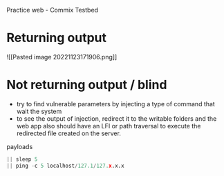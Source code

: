 


Practice web - Commix Testbed

# Returning output

![[Pasted image 20221123171906.png]]


# Not returning output / blind

- try to find vulnerable parameters by injecting a type of command that wait the system
- to see the output of injection, redirect it to the writable folders and the web app also should have an LFI or path traversal to execute the redirected file created on the server.


payloads
```python
|| sleep 5
|| ping -c 5 localhost/127.1/127.x.x.x

```











